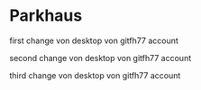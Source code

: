 # Parkhaus

first change von desktop von gitfh77 account

second change von desktop von gitfh77 account

third change von desktop von gitfh77 account
